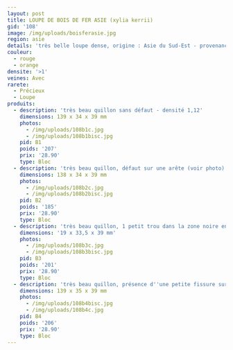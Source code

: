 ```yaml
---
layout: post
title: LOUPE DE BOIS DE FER ASIE (xylia kerrii)
gid: '108'
image: /img/uploads/boisferasie.jpg
region: asie
details: 'très belle loupe dense, origine : Asie du Sud-Est - provenance : USA'
couleur:
  - rouge
  - orange
densite: '>1'
veines: Avec
rarete:
  - Précieux
  - Loupe
produits:
  - description: 'très beau quillon sans défaut - densité 1,12'
    dimensions: 139 x 34 x 39 mm
    photos:
      - /img/uploads/108b1c.jpg
      - /img/uploads/108b1bisc.jpg
    pid: B1
    poids: '207'
    prix: '28.90'
    type: Bloc
  - description: 'très beau quillon, défaut sur une arête (voir photo) - densité 1,08'
    dimensions: 138 x 34 x 39 mm
    photos:
      - /img/uploads/108b2c.jpg
      - /img/uploads/108b2bisc.jpg
    pid: B2
    poids: '185'
    prix: '28.90'
    type: Bloc
  - description: 'très beau quillon, 1 petit trou dans la zone noire en bout - densité 1,11'
    dimensions: '19 x 33,5 x 39 mm'
    photos:
      - /img/uploads/108b3c.jpg
      - /img/uploads/108b3bisc.jpg
    pid: B3
    poids: '201'
    prix: '28.90'
    type: Bloc
  - description: 'très beau quillon, présence d''une petite fissure sur 1 bout - densité 1,09'
    dimensions: 139 x 35 x 39 mm
    photos:
      - /img/uploads/108b4bisc.jpg
      - /img/uploads/108b4c.jpg
    pid: B4
    poids: '206'
    prix: '28.90'
    type: Bloc
---
```


